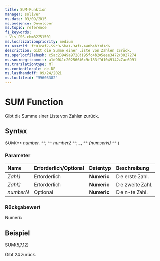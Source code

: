 ```yaml
---
title: SUM-Funktion
manager: soliver
ms.date: 03/09/2015
ms.audience: Developer
ms.topic: reference
f1_keywords:
- Vis_DSS.chm82251501
ms.localizationpriority: medium
ms.assetid: fc97cef7-59c3-5be1-34fe-a40b4b33d1d6
description: Gibt die Summe einer Liste von Zahlen zurück.
ms.openlocfilehash: c5ac28949a97283195fc4b205eee3472c3027274
ms.sourcegitcommit: a1d9041c20256616c9c183f7d1049142a7ac6991
ms.translationtype: MT
ms.contentlocale: de-DE
ms.lasthandoff: 09/24/2021
ms.locfileid: "59603382"
---
```

# <a name="sum-function"></a>SUM Function

Gibt die Summe einer Liste von Zahlen zurück.
  
## <a name="syntax"></a>Syntax

SUM(** *number1* **, ** *number2* **,..., ** *[numberN]* ** ) 
  
### <a name="parameters"></a>Parameter

|**Name**|**Erforderlich/Optional**|**Datentyp**|**Beschreibung**|
|:-----|:-----|:-----|:-----|
| _Zahl1_ <br/> |Erforderlich  <br/> |**Numeric** <br/> |Die erste Zahl.  <br/> |
| _Zahl2_ <br/> |Erforderlich  <br/> |**Numeric** <br/> |Die zweite Zahl.  <br/> |
| _numberN_ <br/> |Optional  <br/> |**Numeric** <br/> |Die n-te Zahl.  <br/> |
   
### <a name="return-value"></a>Rückgabewert

Numeric
  
## <a name="example"></a>Beispiel

SUM(5,7,12)
  
Gibt 24 zurück.
  

